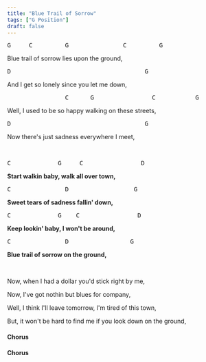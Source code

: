 ```yaml
---
title: "Blue Trail of Sorrow"
tags: ["G Position"]
draft: false
---
```


<pre class="nobackground">G     C         G               C         G</pre>
Blue trail of sorrow lies upon the ground,
<pre class="nobackground">D                                     G</pre>
And I get so lonely since you let me down,
<pre class="nobackground">                C      G                C           G</pre>
Well, I used to be so happy walking on these streets,
<pre class="nobackground">D                                     G</pre>
Now there's just sadness everywhere I meet,

<br>

<pre class="nobackground">C             G     C                D</pre>
**Start walkin baby, walk all over town,**
<pre class="nobackground">C               D                  G</pre>
**Sweet tears of sadness fallin' down,**
<pre class="nobackground">C             G    C                D</pre>
**Keep lookin' baby, I won't be around,**
<pre class="nobackground">C               D                 G</pre>
**Blue trail of sorrow on the ground,**

<br>

Now, when I had a dollar you'd stick right by me,

Now, I've got nothin but blues for company,

Well, I think I'll leave tomorrow, I'm tired of this town,

But, it won't be hard to find me if you look down on the ground,

#### Chorus

#### Chorus
